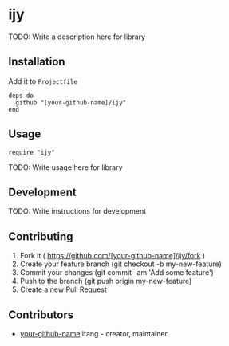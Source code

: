 # ijy

TODO: Write a description here for library

## Installation

Add it to `Projectfile`

```crystal
deps do
  github "[your-github-name]/ijy"
end
```

## Usage

```crystal
require "ijy"
```

TODO: Write usage here for library

## Development

TODO: Write instructions for development

## Contributing

1. Fork it ( https://github.com/[your-github-name]/ijy/fork )
2. Create your feature branch (git checkout -b my-new-feature)
3. Commit your changes (git commit -am 'Add some feature')
4. Push to the branch (git push origin my-new-feature)
5. Create a new Pull Request

## Contributors

- [your-github-name](https://github.com/[your-github-name]) itang - creator, maintainer
